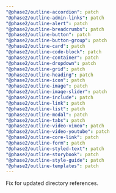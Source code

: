 ```yaml
---
"@phase2/outline-accordion": patch
"@phase2/outline-admin-links": patch
"@phase2/outline-alert": patch
"@phase2/outline-breadcrumbs": patch
"@phase2/outline-button": patch
"@phase2/outline-button-group": patch
"@phase2/outline-card": patch
"@phase2/outline-code-block": patch
"@phase2/outline-container": patch
"@phase2/outline-dropdown": patch
"@phase2/outline-grid": patch
"@phase2/outline-heading": patch
"@phase2/outline-icon": patch
"@phase2/outline-image": patch
"@phase2/outline-image-slider": patch
"@phase2/outline-include": patch
"@phase2/outline-link": patch
"@phase2/outline-list": patch
"@phase2/outline-modal": patch
"@phase2/outline-tabs": patch
"@phase2/outline-video-vimeo": patch
"@phase2/outline-video-youtube": patch
"@phase2/outline-core-link": patch
"@phase2/outline-form": patch
"@phase2/outline-styled-text": patch
"@phase2/outline-storybook": patch
"@phase2/outline-style-guide": patch
"@phase2/outline-templates": patch
---
```


Fix for updated directory references.
